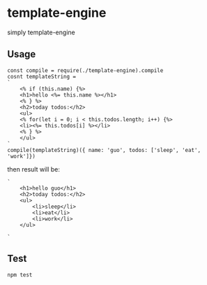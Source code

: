 # template-engine
simply template-engine

## Usage
```
const compile = require(./template-engine).compile
cosnt templateString = 
`
	<% if (this.name) {%>
	<h1>hello <%= this.name %></h1>
	<% } %>
	<h2>today todos:</h2>
	<ul>
	<% for(let i = 0; i < this.todos.length; i++) {%>
	<li><%= this.todos[i] %></li>
	<% } %>
	</ul>
`
compile(templateString)({ name: 'guo', todos: ['sleep', 'eat', 'work']})
```

then result will be:

```
`
	<h1>hello guo</h1>
	<h2>today todos:</h2>
	<ul>
		<li>sleep</li>
		<li>eat</li>
		<li>work</li>
	</ul>

`
```

## Test
```
npm test
```